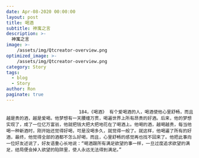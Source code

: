 ```yaml
---
date: Apr-08-2020 00:00:00
layout: post
title: 喝酒
subtitle: 神寓之言
description: >-
  神寓之言
image: >-
    /assets/img/Qtcreator-overview.png
optimized_image: >-
    /assets/img/Qtcreator-overview.png
category: Story
tags:
  - blog
  - Story
author: Ron
paginate: true
---
```


							　　184，《喝酒》 有个爱喝酒的人，喝酒使他心里舒畅，而且越是贵的酒，越是爱喝。他梦想有一天腰缠万贯，喝遍世界上所有昂贵的好酒。后来，他的梦想实现了，成了一位亿万富翁，他就把钱大把大把地花在了喝酒上。他喝的酒，越喝越贵，每当他喝一种新酒时，刚开始还觉得好喝，可是没喝多久，就觉得一般了。就这样，他喝遍了所有的好酒，最终，他觉得全部的酒都不怎么好喝，而且，心里舒畅的感觉再也找不回来了。他把此事向一位好友述说了，好友语重心长地说：“喝酒跟所有满足欲望的事一样，一旦过度追求欲望的满足，结局便会掉入欲望的陷阱里，使人永远无法得到满足。”
							
							
						